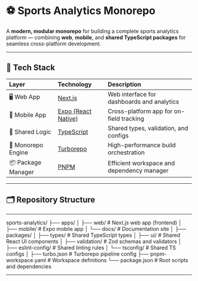 # ⚽️ Sports Analytics Monorepo

A **modern, modular monorepo** for building a complete sports analytics platform — combining **web**, **mobile**, and **shared TypeScript packages** for seamless cross-platform development.

---

## 🚀 Tech Stack

| Layer | Technology | Description |
|:------|:------------|:-------------|
| 🖥️ Web App | [Next.js](https://nextjs.org/) | Web interface for dashboards and analytics |
| 📱 Mobile App | [Expo (React Native)](https://expo.dev/) | Cross-platform app for on-field tracking |
| 🧠 Shared Logic | [TypeScript](https://www.typescriptlang.org/) | Shared types, validation, and configs |
| 🧩 Monorepo Engine | [Turborepo](https://turbo.build/repo) | High-performance build orchestration |
| 📦 Package Manager | [PNPM](https://pnpm.io/) | Efficient workspace and dependency manager |

---

## 🗂️ Repository Structure

---

sports-analytics/
├── apps/
│ ├── web/ # Next.js web app (frontend)
│ ├── mobile/ # Expo mobile app
│ └── docs/ # Documentation site
│
├── packages/
│ ├── types/ # Shared TypeScript types
│ ├── ui/ # Shared React UI components
│ ├── validation/ # Zod schemas and validators
│ ├── eslint-config/ # Shared linting rules
│ └── tsconfig/ # Shared TS configs
│
├── turbo.json # Turborepo pipeline config
├── pnpm-workspace.yaml # Workspace definitions
└── package.json # Root scripts and dependencies

---

